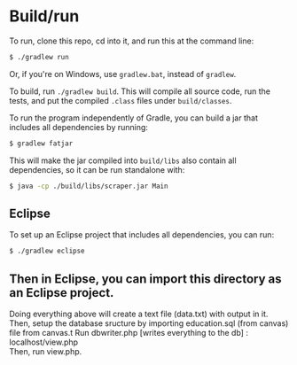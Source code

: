 # Build/run
To run, clone this repo, cd into it, and run this at the command line:

```sh
$ ./gradlew run
```

Or, if you're on Windows, use `gradlew.bat`, instead of `gradlew`.

To build, run `./gradlew build`. This will compile all source code, run the tests,
and put the compiled `.class` files under `build/classes`.

To run the program independently of Gradle, you can build a jar that includes
all dependencies by running:

```sh
$ gradlew fatjar
```

This will make the jar compiled into `build/libs` also contain all dependencies,
so it can be run standalone with:

```sh
$ java -cp ./build/libs/scraper.jar Main
```

## Eclipse
To set up an Eclipse project that includes all dependencies, you can run:

```sh
$ ./gradlew eclipse
```

Then in Eclipse, you can import this directory as an Eclipse project.
---------------------------------------------------------------------------------
Doing everything above will create a text file (data.txt) with output in it.
Then, setup the database sructure  by importing education.sql (from canvas) file from canvas.t
Run dbwriter.php [writes everything to the db] : localhost/view.php  
Then, run view.php.
